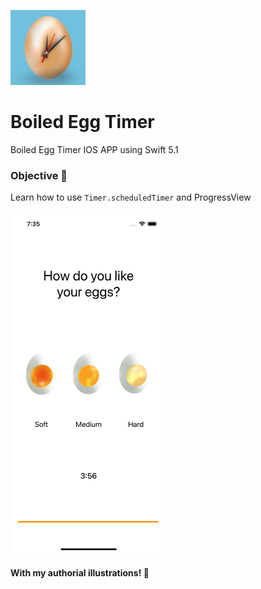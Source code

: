 ![Image](https://raw.githubusercontent.com/joaoipiraja/Boiled-Egg-Timer/master/Boiled%20Egg%20Timer/Assets.xcassets/AppIcon.appiconset/120.png)
# Boiled Egg Timer
Boiled Egg Timer IOS APP using Swift 5.1
### Objective 📝
Learn how to use  ``` Timer.scheduledTimer ``` and ProgressView
#### [<img src="https://raw.githubusercontent.com/joaoipiraja/Boiled-Egg-Timer/master/screenshots/screenshot1.png" width="250"/>](screenshot1.png)
#### With my authorial illustrations! 🎨



